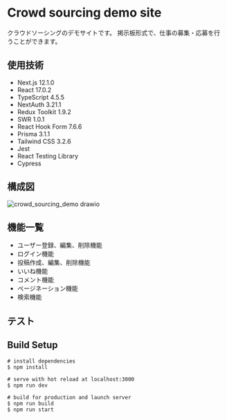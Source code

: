 # Crowd sourcing demo site

クラウドソーシングのデモサイトです。
掲示板形式で、仕事の募集・応募を行うことができます。

## 使用技術

- Next.js 12.1.0
- React 17.0.2
- TypeScript 4.5.5
- NextAuth 3.21.1
- Redux Toolkit 1.9.2
- SWR 1.0.1
- React Hook Form 7.6.6
- Prisma 3.1.1
- Tailwind CSS 3.2.6
- Jest
- React Testing Library
- Cypress

## 構成図

![crowd_sourcing_demo drawio](https://user-images.githubusercontent.com/73740965/219951461-1c4c6524-651e-442d-9493-0aa1a5fd4e05.png)

## 機能一覧

- ユーザー登録、編集、削除機能
- ログイン機能
- 投稿作成、編集、削除機能
- いいね機能
- コメント機能
- ページネーション機能
- 検索機能

## テスト

## Build Setup

```
# install dependencies
$ npm install

# serve with hot reload at localhost:3000
$ npm run dev

# build for production and launch server
$ npm run build
$ npm run start
```
